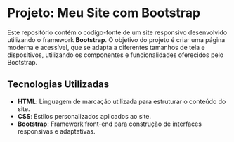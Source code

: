 # Projeto: Meu Site com Bootstrap

Este repositório contém o código-fonte de um site responsivo desenvolvido utilizando o framework **Bootstrap**. O objetivo do projeto é criar uma página moderna e acessível, que se adapta a diferentes tamanhos de tela e dispositivos, utilizando os componentes e funcionalidades oferecidos pelo Bootstrap.

## Tecnologias Utilizadas

- **HTML**: Linguagem de marcação utilizada para estruturar o conteúdo do site.
- **CSS**: Estilos personalizados aplicados ao site.
- **Bootstrap**: Framework front-end para construção de interfaces responsivas e adaptativas.
